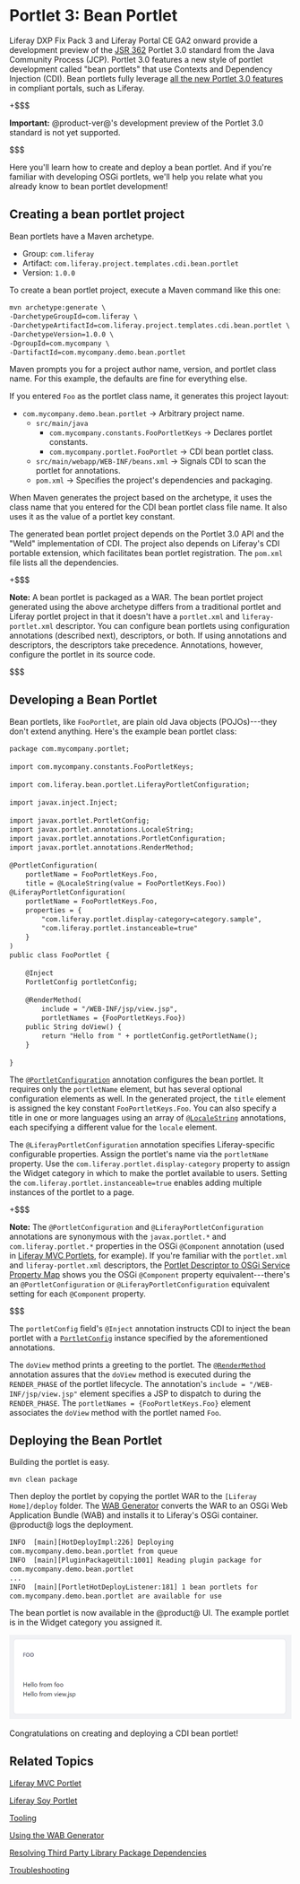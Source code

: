 # Portlet 3: Bean Portlet [](id=bean-portlet-portlet-3)

Liferay DXP Fix Pack 3 and Liferay Portal CE GA2 onward provide a development
preview of the
[JSR 362](https://jcp.org/en/jsr/detail?id=362)
Portlet 3.0 standard from the Java Community Process (JCP). Portlet 3.0 features
a new style of portlet development called "bean portlets" that use Contexts and
Dependency Injection (CDI). Bean portlets fully leverage
[all the new Portlet 3.0 features](https://portals.apache.org/pluto/v301/v3Features.html)
in compliant portals, such as Liferay.

+$$$

**Important:** @product-ver@'s development preview of the Portlet 3.0 standard 
is not yet supported.  

$$$

Here you'll learn how to create and deploy a bean portlet. And if you're
familiar with developing OSGi portlets, we'll help you relate what you already
know to bean portlet development!

## Creating a bean portlet project [](id=creating-a-bean-portlet-project)

Bean portlets have a Maven archetype.

- Group: `com.liferay`
- Artifact: `com.liferay.project.templates.cdi.bean.portlet`
- Version: `1.0.0`

To create a bean portlet project, execute a Maven command like this one: 

    mvn archetype:generate \
    -DarchetypeGroupId=com.liferay \
    -DarchetypeArtifactId=com.liferay.project.templates.cdi.bean.portlet \
    -DarchetypeVersion=1.0.0 \
    -DgroupId=com.mycompany \
    -DartifactId=com.mycompany.demo.bean.portlet

Maven prompts you for a project author name, version, and portlet class
name. For this example, the defaults are fine for everything else. 

If you entered `Foo` as the portlet class name, it generates this project
layout: 

- `com.mycompany.demo.bean.portlet` &rarr; Arbitrary project name.
    - `src/main/java`
        - `com.mycompany.constants.FooPortletKeys` &rarr; Declares portlet 
        constants.
        - `com.mycompany.portlet.FooPortlet` &rarr; CDI bean portlet class.
    - `src/main/webapp/WEB-INF/beans.xml` &rarr; Signals CDI to scan the 
    portlet for annotations. 
    - `pom.xml` &rarr; Specifies the project's dependencies and packaging.

When Maven generates the project based on the archetype, it uses the class name
that you entered for the CDI bean portlet class file name. It also uses it as
the value of a portlet key constant. 

The generated bean portlet project depends on the Portlet 3.0 API and the "Weld"
implementation of CDI. The project also depends on Liferay's CDI portable
extension, which facilitates bean portlet registration. The `pom.xml` file lists
all the dependencies.

+$$$

**Note:** A bean portlet is packaged as a WAR. The bean portlet project
generated using the above archetype differs from a traditional  portlet and
Liferay portlet project in that it doesn't have a `portlet.xml` and
`liferay-portlet.xml` descriptor. You can configure bean portlets using
configuration annotations (described next), descriptors, or both. If using
annotations and descriptors, the descriptors take precedence. Annotations,
however, configure the portlet in its source code. 

$$$ 

## Developing a Bean Portlet [](id=developing-a-bean-portlet)

Bean portlets, like `FooPortlet`, are plain old Java objects (POJOs)---they
don't extend anything. Here's the example bean portlet class:

    package com.mycompany.portlet;

    import com.mycompany.constants.FooPortletKeys;

    import com.liferay.bean.portlet.LiferayPortletConfiguration;

    import javax.inject.Inject;

    import javax.portlet.PortletConfig;
    import javax.portlet.annotations.LocaleString;
    import javax.portlet.annotations.PortletConfiguration;
    import javax.portlet.annotations.RenderMethod;

    @PortletConfiguration(
    	portletName = FooPortletKeys.Foo,
    	title = @LocaleString(value = FooPortletKeys.Foo))
    @LiferayPortletConfiguration(
    	portletName = FooPortletKeys.Foo,
    	properties = {
    		"com.liferay.portlet.display-category=category.sample",
    		"com.liferay.portlet.instanceable=true"
    	}
    )
    public class FooPortlet {

    	@Inject
    	PortletConfig portletConfig;

    	@RenderMethod(
    		include = "/WEB-INF/jsp/view.jsp",
    		portletNames = {FooPortletKeys.Foo})
    	public String doView() {
    		return "Hello from " + portletConfig.getPortletName();
    	}

    }

The
[`@PortletConfiguration`](https://docs.liferay.com/portlet-api/3.0/javadocs/javax/portlet/annotations/PortletConfiguration.html)
annotation configures the bean portlet. It requires only the `portletName`
element, but has several optional configuration elements as well. In the
generated project, the `title` element is assigned the key constant
`FooPortletKeys.Foo`. You can also specify a title in one or more languages
using an array of
[`@LocaleString`](https://docs.liferay.com/portlet-api/3.0/javadocs/javax/portlet/annotations/LocaleString.html)
annotations, each specifying a different value for the `locale` element.

The `@LiferayPortletConfiguration` annotation specifies Liferay-specific
configurable properties. Assign the portlet's name via the `portletName`
property. Use the `com.liferay.portlet.display-category` property to assign
the Widget category in which to make the portlet available to users. Setting the
`com.liferay.portlet.instanceable=true` enables adding multiple instances of the
portlet to a page.

+$$$

**Note:** The `@PortletConfiguration` and `@LiferayPortletConfiguration` 
annotations are synonymous with the `javax.portlet.*` and
`com.liferay.portlet.*` properties in the OSGi `@Component` annotation (used in
[Liferay MVC Portlets](/develop/tutorials/-/knowledge_base/7-1/creating-an-mvc-portlet#creating-a-portlet-component), for example).
If you're familiar with the `portlet.xml` and `liferay-portlet.xml` descriptors,
the
[Portlet Descriptor to OSGi Service Property Map](https://dev.liferay.com/develop/reference/-/knowledge_base/7-1/portlet-descriptor-to-osgi-service-property-map) 
shows you the OSGi `@Component` property equivalent---there's an
`@PortletConfiguration` or `@LiferayPortletConfiguration` equivalent setting for
each `@Component` property. 

$$$

The `portletConfig` field's `@Inject` annotation instructs CDI to inject the
bean portlet with a
[`PortletConfig`](https://docs.liferay.com/portlet-api/3.0/javadocs/javax/portlet/PortletConfig.html)
instance specified by the aforementioned annotations.

The `doView` method prints a greeting to the portlet. The
[`@RenderMethod`](https://docs.liferay.com/portlet-api/3.0/javadocs/javax/portlet/annotations/RenderMethod.html)
annotation assures that the `doView` method is executed during the
`RENDER_PHASE` of the portlet lifecycle. The annotation's `include
= "/WEB-INF/jsp/view.jsp"` element specifies a JSP to dispatch to during the
`RENDER_PHASE`. The `portletNames = {FooPortletKeys.Foo}` element associates the
`doView` method with the portlet named `Foo`. 

## Deploying the Bean Portlet [](id=deploying-the-bean-portlet)

Building the portlet is easy. 

    mvn clean package

Then deploy the portlet by copying the portlet WAR to the `[Liferay
Home]/deploy` folder. The
[WAB Generator](/develop/tutorials/-/knowledge_base/7-1/using-the-wab-generator)
converts the WAR to an OSGi Web Application Bundle (WAB) and installs it to
Liferay's OSGi container. @product@ logs the deployment. 

    INFO  [main][HotDeployImpl:226] Deploying com.mycompany.demo.bean.portlet from queue
    INFO  [main][PluginPackageUtil:1001] Reading plugin package for com.mycompany.demo.bean.portlet
    ...
    INFO  [main][PortletHotDeployListener:181] 1 bean portlets for com.mycompany.demo.bean.portlet are available for use

The bean portlet is now available in the @product@ UI. The example portlet is in
the Widget category you assigned it.

![Figure 1: The Foo portlet prints the message returned from `doView` method and shows the included JSP's contents.](../../../images/portlet-3-portlet.png)

Congratulations on creating and deploying a CDI bean portlet!

## Related Topics [](id=related-topics)

[Liferay MVC Portlet](/develop/tutorials/-/knowledge_base/7-1/liferay-mvc-portlet)

[Liferay Soy Portlet](/develop/tutorials/-/knowledge_base/7-1/liferay-soy-portlet)

[Tooling](/develop/tutorials/-/knowledge_base/7-1/tooling)

[Using the WAB Generator](/develop/tutorials/-/knowledge_base/7-1/using-the-wab-generator)

[Resolving Third Party Library Package Dependencies](/develop/tutorials/-/knowledge_base/7-1/adding-third-party-libraries-to-a-module)

[Troubleshooting](/develop/tutorials/-/knowledge_base/7-1/troubleshooting)
